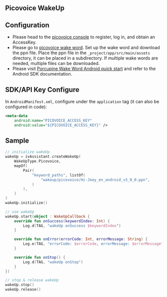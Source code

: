 ## Picovoice WakeUp

## Configuration

- Please head to the [picovoice console](https://console.picovoice.ai/) to register, log in, and obtain an AccessKey.
- Please go to [picovoice wake word](https://console.picovoice.ai/ppn). Set up the wake word and download the ppn file. Place the ppn file in the `_project/app/src/main/assets` directory, it can be placed in a subdirectory. If multiple wake words are needed, multiple files can be downloaded.
- Please visit [Porcupine Wake Word Android quick start](https://picovoice.ai/docs/quick-start/porcupine-android/) and refer to the Android SDK documentation.


## SDK/API Key Configure

In `AndroidManifest.xml`, configure under the `application` tag (it can also be configured in code):
```xml
<meta-data
    android:name="PICOVOICE_ACCESS_KEY"
    android:value="${PICOVOICE_ACCESS_KEY}" />
```

## Sample

```kotlin
// initialize wakeUp
wakeUp = ivAssistant.createWakeUp(
    WakeUpType.Picovoice,
    mapOf(
        Pair(
            "keyword_paths", listOf(
                "wakeup/picovoice/Hi-Joey_en_android_v3_0_0.ppn",
            )
        ),
    )
)
wakeUp.initialize()

// use wakeUp
wakeUp.start(object : WakeUpCallback {
    override fun onSuccess(keywordIndex: Int) {
        Log.d(TAG, "wakeUp onSuccess $keywordIndex")
    }

    override fun onError(errorCode: Int, errorMessage: String) {
        Log.e(TAG, "errorCode: $errorCode, errorMessage: $errorMessage")
    }

    override fun onStop() {
        Log.d(TAG, "wakeUp onStop")
    }
})

// stop & release wakeUp
wakeUp.stop()
wakeUp.release()

```

